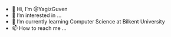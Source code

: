 - 👋 Hi, I’m @YagizGuven
- 👀 I’m interested in ...
- 🌱 I’m currently learning Computer Science at Bilkent University
- 📫 How to reach me ...

<!---
YagizGuven/YagizGuven is a ✨ special ✨ repository because its `README.md` (this file) appears on your GitHub profile.
You can click the Preview link to take a look at your changes.
--->
